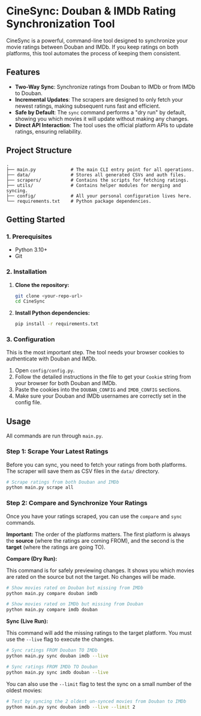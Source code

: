 # CineSync: Douban & IMDb Rating Synchronization Tool

CineSync is a powerful, command-line tool designed to synchronize your movie ratings between Douban and IMDb. If you keep ratings on both platforms, this tool automates the process of keeping them consistent.

## Features

- **Two-Way Sync**: Synchronize ratings from Douban to IMDb or from IMDb to Douban.
- **Incremental Updates**: The scrapers are designed to only fetch your newest ratings, making subsequent runs fast and efficient.
- **Safe by Default**: The `sync` command performs a "dry run" by default, showing you which movies it will update without making any changes.
- **Direct API Interaction**: The tool uses the official platform APIs to update ratings, ensuring reliability.

## Project Structure

```
.
├── main.py             # The main CLI entry point for all operations.
├── data/               # Stores all generated CSVs and auth files.
├── scrapers/           # Contains the scripts for fetching ratings.
├── utils/              # Contains helper modules for merging and syncing.
├── config/             # All your personal configuration lives here.
└── requirements.txt    # Python package dependencies.
```

## Getting Started

### 1. Prerequisites

- Python 3.10+
- Git

### 2. Installation

1.  **Clone the repository:**
    ```bash
    git clone <your-repo-url>
    cd CineSync
    ```

2.  **Install Python dependencies:**
    ```bash
    pip install -r requirements.txt
    ```

### 3. Configuration

This is the most important step. The tool needs your browser cookies to authenticate with Douban and IMDb.

1.  Open `config/config.py`.
2.  Follow the detailed instructions in the file to get your `Cookie` string from your browser for both Douban and IMDb.
3.  Paste the cookies into the `DOUBAN_CONFIG` and `IMDB_CONFIG` sections.
4.  Make sure your Douban and IMDb usernames are correctly set in the config file.

## Usage

All commands are run through `main.py`.

### Step 1: Scrape Your Latest Ratings

Before you can sync, you need to fetch your ratings from both platforms. The scraper will save them as CSV files in the `data/` directory.

```bash
# Scrape ratings from both Douban and IMDb
python main.py scrape all
```

### Step 2: Compare and Synchronize Your Ratings

Once you have your ratings scraped, you can use the `compare` and `sync` commands.

**Important:** The order of the platforms matters. The first platform is always the **source** (where the ratings are coming FROM), and the second is the **target** (where the ratings are going TO).

**Compare (Dry Run):**

This command is for safely previewing changes. It shows you which movies are rated on the source but not the target. No changes will be made.

```bash
# Show movies rated on Douban but missing from IMDb
python main.py compare douban imdb

# Show movies rated on IMDb but missing from Douban
python main.py compare imdb douban
```

**Sync (Live Run):**

This command will add the missing ratings to the target platform. You must use the `--live` flag to execute the changes.

```bash
# Sync ratings FROM Douban TO IMDb
python main.py sync douban imdb --live

# Sync ratings FROM IMDb TO Douban
python main.py sync imdb douban --live
```

You can also use the `--limit` flag to test the sync on a small number of the oldest movies:

```bash
# Test by syncing the 2 oldest un-synced movies from Douban to IMDb
python main.py sync douban imdb --live --limit 2
```